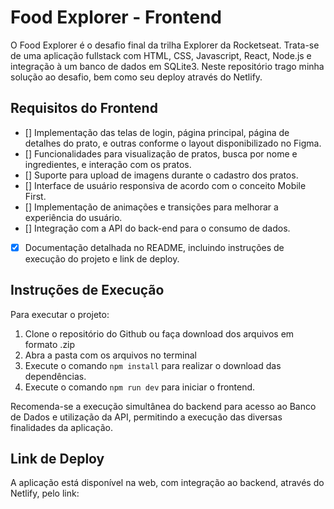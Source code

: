 # Food Explorer - Frontend

O Food Explorer é o desafio final da trilha Explorer da Rocketseat. Trata-se de uma aplicação fullstack com HTML, CSS, Javascript, React, Node.js e integração à um banco de dados em SQLite3. 
Neste repositório trago minha solução ao desafio, bem como seu deploy através do Netlify. 

## Requisitos do Frontend 

- [] Implementação das telas de login, página principal, página de detalhes do prato, e outras conforme o layout disponibilizado no Figma.
- [] Funcionalidades para visualização de pratos, busca por nome e ingredientes, e interação com os pratos.
- [] Suporte para upload de imagens durante o cadastro dos pratos.
- [] Interface de usuário responsiva de acordo com o conceito Mobile First.
- [] Implementação de animações e transições para melhorar a experiência do usuário.
- [] Integração com a API do back-end para o consumo de dados.
- [x] Documentação detalhada no README, incluindo instruções de execução do projeto e link de deploy.

## Instruções de Execução

Para executar o projeto:

1. Clone o repositório do Github ou faça download dos arquivos em formato .zip
2. Abra a pasta com os arquivos no terminal 
3. Execute o comando ```npm install``` para realizar o download das dependências.
4. Execute o comando `npm run dev` para iniciar o frontend.

Recomenda-se a execução simultânea do backend para acesso ao Banco de Dados e utilização da API, permitindo a execução das diversas finalidades da aplicação.

## Link de Deploy

A aplicação está disponível na web, com integração ao backend, através do Netlify, pelo link: 
